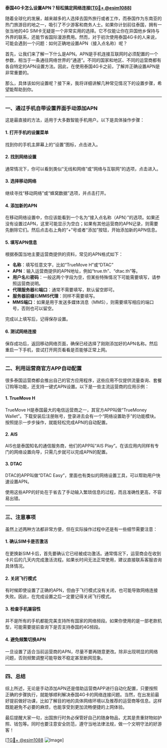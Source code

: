 **泰国4G卡怎么设置APN？轻松搞定网络连接[[TG💪+ @esim1088](https://t.me/s/esim1088)]**

随着全球化的发展，越来越多的人选择去国外旅行或者工作，而泰国作为东南亚的热门旅游目的地之一，吸引了不少游客和商务人士。如果你计划前往泰国，拥有一张当地的4G SIM卡无疑是一个非常实用的选择。它不仅能让你在异国他乡保持与外界的联系，还能节省国际漫游费用。然而，对于初次使用泰国4G卡的人来说，可能会遇到一个问题：如何正确地设置APN（接入点名称）呢？

首先，让我们来了解一下什么是APN。APN是手机连接互联网时必须配置的一个参数，相当于一条通往网络世界的“通道”。不同的国家和地区、不同的运营商都有各自特定的APN设置方法。因此，在使用泰国4G卡之前，了解并正确设置APN是非常重要的。

那么，具体该如何设置呢？接下来，我将详细讲解几种常见情况下的设置步骤，希望能帮助到你。

---

### **一、通过手机自带设置界面手动添加APN**
这是最直接的方法，适用于大多数智能手机用户。以下是具体操作步骤：

#### **1. 打开手机的设置菜单**
找到你的手机主屏幕上的“设置”图标，点击进入。

#### **2. 找到网络设置**
通常情况下，你可以看到类似“无线和网络”或“网络与互联网”的选项，点击进入。

#### **3. 选择移动网络**
继续寻找“移动网络”或“蜂窝数据”选项，并点击打开。

#### **4. 添加新的APN**
在移动网络设置中，你应该能看到一个名为“接入点名称（APN）”的选项。如果还没有设置过APN，这里可能显示为空白；如果有其他运营商的APN记录，则需要先删除它们。然后点击右上角的“+”号或者“添加”按钮，开始添加新的APN信息。

#### **5. 填写APN信息**
根据泰国当地主要运营商提供的资料，常见的APN格式如下：
- **名称**：填写任意文字，比如“TrueMove H”或“DTAC”
- **APN**：输入运营商提供的APN地址，例如“true.th”、“dtac.th”等。
- **用户名**和**密码**：一般这两个字段为空，但某些特殊情况下可能需要填写，请参照运营商说明。
- **代理服务器**和**端口**：通常不需要填写，默认留空即可。
- **服务器前缀**和**MMS代理**：同样不需要填写。
- **MMS端口**：如果是用于发送多媒体消息（MMS），则需要填写相应的端口号，否则也可以留空。

完成以上填写后，记得保存设置。

#### **6. 测试网络连接**
保存成功后，返回移动网络页面，确保已经选择了刚刚添加好的APN名称。然后重启一下手机，尝试打开网页看看是否能够正常上网。

---

### **二、利用运营商官方APP自动配置**
很多泰国运营商都会推出自己的官方应用程序，这些应用不仅提供流量查询、套餐订购等功能，还支持一键式APN设置。以下是一些主流运营商的应用示例：

#### **1. TrueMove H**
TrueMove H是泰国最大的电信运营商之一，其官方APP叫做“TrueMoney Wallet”。下载安装后注册账号，登录进去会有一个“网络设置助手”的功能模块。按照提示一步步操作，就能轻松完成APN的自动配置。

#### **2. AIS**
AIS也是泰国知名的通信服务商，他们的APP叫“AIS Play”。在该应用内同样有专门的网络设置向导，只需几步就可以完成APN的配置。

#### **3. DTAC**
DTAC的APP叫做“DTAC Easy”，里面也有类似的网络设置工具，可以帮助用户快速设置APN。

使用这些APP的好处在于省去了手动输入繁琐信息的过程，而且准确性更高，不容易出错。

---

### **三、注意事项**
虽然上述两种方法都非常方便，但在实际操作过程中还是有一些细节需要注意：

#### **1. 确认SIM卡是否激活**
在更换新SIM卡后，首先要确认它已经被成功激活。通常情况下，运营商会在收到卡片后的几天内完成激活流程。如果长时间无法正常使用，建议直接联系客服咨询具体情况。

#### **2. 关闭飞行模式**
有时候即使设置了正确的APN，但由于飞行模式没有关闭，也可能导致网络连接失败。因此，在完成设置之后一定要记得关闭飞行模式。

#### **3. 检查手机兼容性**
并不是所有的手机都能完美支持所有国家的网络频段。如果你使用的是一部老款机型，可能需要提前查询下是否支持泰国的4G频段。

#### **4. 避免频繁切换APN**
一旦设置了适合当前运营商的APN，尽量不要再随意更改。除非出现明显的网络问题，否则频繁调整可能导致不稳定甚至断网现象。

---

### **四、总结**
综上所述，无论是手动添加APN还是借助运营商APP进行自动化配置，只要按照正确的步骤执行，就能够顺利解决泰国4G卡的网络连接问题。当然，在出发前最好提前做好功课，比如了解目的地的具体网络环境以及推荐的运营商等信息。这样既能避免不必要的麻烦，也能享受到更加流畅便捷的上网体验。

最后提醒大家一句，出国旅行时务必保管好自己的随身物品，尤其是贵重财物如护照、钱包等。同时也要注意安全防范，遵守当地法律法规，做一个文明守法的好游客！

[[TG💪+ @esim1088](https://t.me/s/esim1088) ![Image](https://i.postimg.cc/4NQfJmqS/Snipaste-2025-05-13-00-14-12.png)]